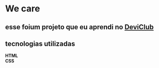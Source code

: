 <h1>We care</h1>
<h2>esse foium projeto que eu aprendi no <a href="https://rodolfomori.com.br/devclub">DeviClub</a>
</h2>

<h2>tecnologias utilizadas</h2>
 <b>HTML</b> <br>
<b>CSS</b>

